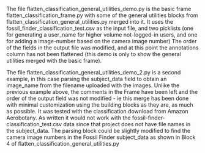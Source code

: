 The file flatten_classification_general_utilities_demo.py  is the basic frame flatten_classification_frame.py with some of the general utilities blocks from flatten_classification_general_utilities.py merged into it. It uses the fossil_finder_classification_test.csv as the input file, and two picklists (one for generating a user_name for higher volume not-logged-in users, and one for adding a image-number based on the camera image number)
The order of the fields in the output file was modified, and at this point the annotations column has not been flattened (this demo is only to show the general utilities merged with the basic frame).

The file flatten_classification_general_utilities_demo_2.py is a second example, in this case parsing the subject_data field to obtain an image_name from the filename uploaded with the images.  Unlike the previous example above, the comments in the Frame have been left and the order of the output field was not modified - ie this merge has been done with minimal customization using the building blocks as they are, as much as possible. It was tested with the classification download from Amazon Aerobotany. As written it would not work with the fossil-finder-classification_test.csv data since that project does not have file names in the subject_data.  The parsing block could be slightly modified to find the camera image numbers in the Fossil Finder subject_data as shown in Block 4 of flatten_classification_general_utilities.py
